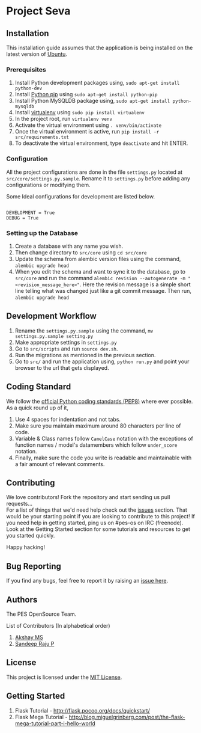 Project Seva
===

## Installation

This installation guide assumes that the application is being installed on the latest version of [Ubuntu](http://www.ubuntu.com/ubuntu).


### Prerequisites

1. Install Python development packages using, `sudo apt-get install python-dev`
2. Install [Python pip](https://pypi.python.org/pypi/pip) using `sudo apt-get install python-pip`
3. Install Python MySQLDB package using, `sudo apt-get install python-mysqldb` 
4. Install [virtualenv](https://pypi.python.org/pypi/virtualenv) using `sudo pip install virtualenv`
5. In the project root, run `virtualenv venv`
6. Activate the virtual environment using `. venv/bin/activate`
7. Once the virtual environment is active, run `pip install -r src/requirements.txt`
8. To deactivate the virtual environment, type `deactivate` and hit ENTER.


### Configuration

All the project configurations are done in the file `settings.py` located at `src/core/settings.py.sample`. Rename it to `settings.py` before adding any configurations or modifying them.  

Some Ideal configurations for development are listed below.


```

DEVELOPMENT = True
DEBUG = True

```


### Setting up the Database

1. Create a database with any name you wish.
2. Then change directory to `src/core` using `cd src/core`
3. Update the schema from alembic version files using the command, `alembic upgrade head`
4. When you edit the schema and want to sync it to the database, go to `src/core` and run the command `alembic revision --autogenerate -m "<revision_message_here>"`. Here the revision message is a simple short line telling what was changed just like a git commit message. Then run, `alembic upgrade head`


## Development Workflow

1. Rename the `settings.py.sample` using the command, `mv settings.py.sample setting.py`
2. Make appropriate settings in `settings.py`
3. Go to `src/scripts` and run `source dev.sh`.
4. Run the migrations as mentioned in the previous section.
5. Go to `src/` and run the application using, `python run.py` and point your browser to the url that gets displayed.


## Coding Standard

We follow the [official Python coding standards (PEP8)](http://www.python.org/dev/peps/pep-0008/) where ever possible. As a quick round up of it,

1. Use 4 spaces for indentation and not tabs.
2. Make sure you maintain maximum around 80 characters per line of code.
3. Variable & Class names follow `CamelCase` notation with the exceptions of function names / model's datamembers which follow `under_score` notation.
4. Finally, make sure the code you write is readable and maintainable with a fair amount of relevant comments.


## Contributing

We love contributors! Fork the repository and start sending us pull requests...  
For a list of things that we'd need help check out the [issues](https://github.com/pesos/ngo-portal/issues) section. That would be your starting point if you are looking to contribute to this project! If you need help in getting started, ping us on #pes-os on IRC (freenode). Look at the Getting Started section for some tutorials and resources to get you started quickly.

Happy hacking!


## Bug Reporting

If you find any bugs, feel free to report it by raising an [issue here](https://github.com/pesos/ngo-portal/issues).


## Authors

The PES OpenSource Team.

List of Contributors (In alphabetical order)

1. [Akshay MS](https://github.com/akshayms)
2. [Sandeep Raju P](https://github.com/sandeepraju)


## License

This project is licensed under the [MIT License](https://github.com/pesos/ngo-portal/blob/seva-flask/LICENSE.txt).


## Getting Started

1. Flask Tutorial - http://flask.pocoo.org/docs/quickstart/
2. Flask Mega Tutorial - http://blog.miguelgrinberg.com/post/the-flask-mega-tutorial-part-i-hello-world
